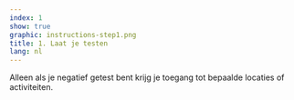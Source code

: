 ```yaml
---
index: 1
show: true
graphic: instructions-step1.png
title: 1. Laat je testen
lang: nl
---
```

Alleen als je negatief getest bent krijg je toegang tot bepaalde locaties of activiteiten.
